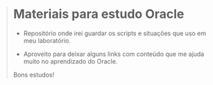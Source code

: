 > # Materiais para estudo Oracle
>
> - Repositório onde irei guardar os scripts e situações que uso em meu laboratório.
> 
> - Aproveito para deixar alguns links com conteúdo que me ajuda muito no aprendizado do Oracle.
>  
> Bons estudos!









